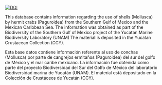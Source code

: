 [![DOI](https://zenodo.org/badge/DOI/10.5281/zenodo.3901558.svg)](https://doi.org/10.5281/zenodo.3901557) 

This database contains information regarding the use of shells (Mollusca) by hermit crabs (Paguroidea) from the Southern Gulf of Mexico and the Mexican Caribbean Sea.
The information was obtained as part of the Biodiversity of the Southern Gulf of Mexico project of the Yucatan Marine Biodiversity Laboratory (UNAM)
The material is deposited in the Yucatan Crustacean Collection (CCY).

Esta base datos contiene información referente al uso de conchas (Mollusca) por parte de cangrejos ermitaños (Paguroidea) del sur del golfo de México y el mar caribe mexicano. 
La información fue obtenida como parte del proyecto Biodiversidad del Sur del Golfo de México del laboratorio Biodiversidad marina de Yucatán (UNAM).
El material está depositado en la Colección de Crustáceos de Yucatán (CCY).
